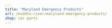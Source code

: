 ```yaml
---
title: "Maryland Emergency Products"
url: /middle-river/maryland-emergency-products/
shop: car parts
---
```

